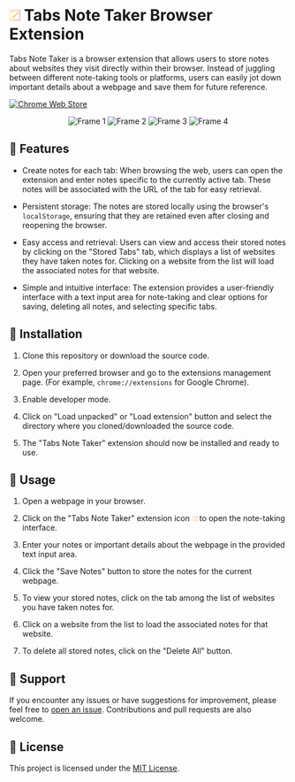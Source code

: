 # <img src="./Icon.png" alt="Extension Icon" width="4%"> Tabs Note Taker Browser Extension

Tabs Note Taker is a browser extension that allows users to store notes about websites they visit directly within their browser. Instead of juggling between different note-taking tools or platforms, users can easily jot down important details about a webpage and save them for future reference.

[<img src="https://github.com/ayushjain01/Tabs-Note-Taker-Browser-Extension/assets/67141217/ec0c4e2a-c3cc-46a9-8f63-b7051aa9a767" alt="Chrome Web Store" width="20%">](https://chrome.google.com/webstore/detail/tabs-note-taker/jhfgchafckieigifoiimpcogpgdhimca?utm_source=app-launcher&authuser=0)

<p align = "center" > 
  <img src="https://github.com/ayushjain01/Tabs-Note-Taker-Browser-Extension/assets/67141217/8f45baf4-29a5-4fdf-afc7-30bd3df7a0c7" alt="Frame 1" width="20%">
  <img src="https://github.com/ayushjain01/Tabs-Note-Taker-Browser-Extension/assets/67141217/b3ecf567-689f-47ab-adc1-4c9e82a3aea5" alt="Frame 2" width="20%">
  <img src="https://github.com/ayushjain01/Tabs-Note-Taker-Browser-Extension/assets/67141217/6eb701ba-b05e-4dd0-ba7c-6b04094308d5" alt="Frame 3" width="20%">
  <img src="https://github.com/ayushjain01/Tabs-Note-Taker-Browser-Extension/assets/67141217/97ef08da-7530-4168-a3d7-fa3e527923a5" alt="Frame 4" width="20%">
</p>

## 🚀 Features

- Create notes for each tab: When browsing the web, users can open the extension and enter notes specific to the currently active tab. These notes will be associated with the URL of the tab for easy retrieval.

- Persistent storage: The notes are stored locally using the browser's `localStorage`, ensuring that they are retained even after closing and reopening the browser.

- Easy access and retrieval: Users can view and access their stored notes by clicking on the "Stored Tabs" tab, which displays a list of websites they have taken notes for. Clicking on a website from the list will load the associated notes for that website.

- Simple and intuitive interface: The extension provides a user-friendly interface with a text input area for note-taking and clear options for saving, deleting all notes, and selecting specific tabs.

## 🔧 Installation

1. Clone this repository or download the source code.

2. Open your preferred browser and go to the extensions management page. (For example, `chrome://extensions` for Google Chrome).

3. Enable developer mode.

4. Click on "Load unpacked" or "Load extension" button and select the directory where you cloned/downloaded the source code.

5. The "Tabs Note Taker" extension should now be installed and ready to use.

## 📖 Usage

1. Open a webpage in your browser.

2. Click on the "Tabs Note Taker" extension icon <img src="./Icon.png" alt="Extension Icon" width="2%"> to open the note-taking interface.

3. Enter your notes or important details about the webpage in the provided text input area.

4. Click the "Save Notes" button to store the notes for the current webpage.

5. To view your stored notes, click on the tab among the list of websites you have taken notes for.

6. Click on a website from the list to load the associated notes for that website.

7. To delete all stored notes, click on the "Delete All" button.

## 🤝 Support

If you encounter any issues or have suggestions for improvement, please feel free to [open an issue](https://github.com/ayushjain01/Tabs-Note-Taker-Browser-Extension/issues). Contributions and pull requests are also welcome.

## 📄 License

This project is licensed under the [MIT License](LICENSE.txt).
